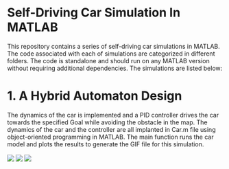 # Self-Driving Car Simulation In MATLAB
This repository contains a series of self-driving car simulations in MATLAB. The code associated with each of simulations are categorized in different folders. The code is standalone and should run on any MATLAB version without requiring additional dependencies. The simulations are listed below:
# 1. A Hybrid Automaton Design
The dynamics of the car is implemented and a PID controller drives the car towards the specified Goal while avoiding the obstacle in the map.
The dynamics of the car and the controller are all implanted in Car.m file using object-oriented programming in MATLAB. The main function runs the car model and plots the results to generate the GIF file for this simulation.

<img src = "car-heading-1.5708.gif" align="center" >
<img src = "car-heading0.gif" align="center" >
<img src = "Larger_obstacle.gif" align="center" >
